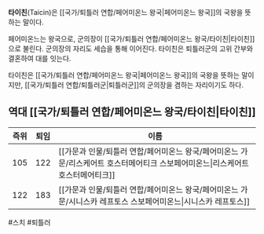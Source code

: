 **타이친**(Taicin)은 [[국가/퇴틀러 연합/페어미온느 왕국|페어미온느 왕국]]의 국왕을 뜻하는 말이다.

페어미온느는 왕국으로, 군의장이 [[국가/퇴틀러 연합/페어미온느 왕국/타이친|타이친]]으로 불린다. 군의장의 자리도 세습을 통해 이어진다. 타이친은 퇴틀러군의 고위 간부와 결혼하여 대를 잇는다.

타이친은 [[국가/퇴틀러 연합/페어미온느 왕국|페어미온느 왕국]]의 국왕을 뜻하는 말이지만, [[국가/퇴틀러 연합/퇴틀러군|퇴틀러군]]의 군의장을 겸하는 자리이기도 하다.

## 역대 [[국가/퇴틀러 연합/페어미온느 왕국/타이친|타이친]]

| 즉위  | 퇴임  | 이름                                                                       |
| :-: | :-: | ------------------------------------------------------------------------ |
| 105 | 122 | [[가문과 인물/퇴틀러 연합/페어미온느 왕국/페어미온느 가문/리스케어트 호스터메어티크 스보페어미온느\|리스케어트 호스터메어티크]] |
| 122 | 183 | [[가문과 인물/퇴틀러 연합/페어미온느 왕국/페어미온느 가문/시니스카 레프토스 스보페어미온느\|시니스카 레프토스]]         |


#스치 #퇴틀러 